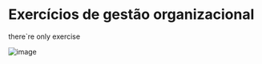 # Exercícios de gestão organizacional
there`re only exercise

![image](https://github.com/oregonyuky/GO/assets/152916454/6102e53b-a7a3-4dda-a893-b70864a1bab0)

